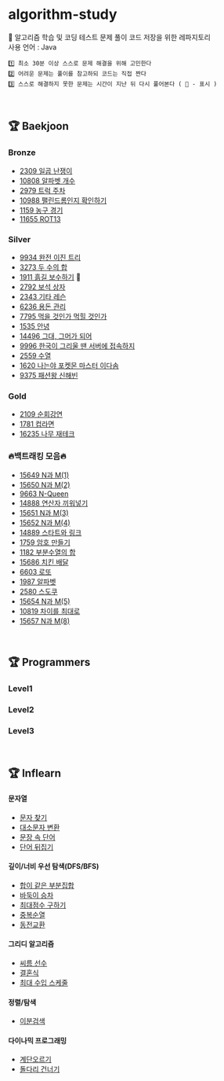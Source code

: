 # algorithm-study

🌼 알고리즘 학습 및 코딩 테스트 문제 풀이 코드 저장을 위한 레파지토리  
사용 언어 : Java

```
1️⃣ 최소 30분 이상 스스로 문제 해결을 위해 고민한다
2️⃣ 어려운 문제는 풀이를 참고하되 코드는 직접 짠다
3️⃣ 스스로 해결하지 못한 문제는 시간이 지난 뒤 다시 풀어본다 ( 🔨 - 표시 )
```

<br>

## 🏆 Baekjoon

### Bronze
- [2309 일곱 난쟁이](https://github.com/0seony/algorithm-study/blob/bc058f755a2ad2a6fdde8d4fe58814d04e91aeca/Baekjoon/2309.md)
- [10808 알파벳 개수](https://github.com/0seony/algorithm-study/blob/bc058f755a2ad2a6fdde8d4fe58814d04e91aeca/Baekjoon/10808.md)
- [2979 트럭 주차](https://github.com/0seony/algorithm-study/blob/024e023aac94b96da6bd71312872a267b16ae665/Baekjoon/2979.md)
- [10988 팰린드롬인지 확인하기](https://github.com/0seony/algorithm-study/blob/024e023aac94b96da6bd71312872a267b16ae665/Baekjoon/10988.md)
- [1159 농구 경기](https://github.com/0seony/algorithm-study/blob/024e023aac94b96da6bd71312872a267b16ae665/Baekjoon/1159.md)
- [11655 ROT13](https://github.com/0seony/algorithm-study/blob/024e023aac94b96da6bd71312872a267b16ae665/Baekjoon/11655.md)

### Silver

- [9934 완전 이진 트리](https://github.com/0seony/algorithm-study/blob/64a9fb1f9bdcc6180509e1bca5a3af012dc6da92/Baekjoon/9934.md)
- [3273 두 수의 합](https://github.com/0seony/algorithm-study/blob/64a9fb1f9bdcc6180509e1bca5a3af012dc6da92/Baekjoon/3273.md)
- [1911 흙길 보수하기](https://github.com/0seony/algorithm-study/blob/64a9fb1f9bdcc6180509e1bca5a3af012dc6da92/Baekjoon/1911.md) 🔨
- [2792 보석 상자](https://github.com/0seony/algorithm-study/blob/d40021a78705f154d76ea80113cf37a3451bfe25/Baekjoon/2792.md)
- [2343 기타 레슨](https://github.com/0seony/algorithm-study/blob/f5236bdfa21bfde6de00e616689a363f1339f159/Baekjoon/2343.md)
- [6236 용돈 관리](https://github.com/0seony/algorithm-study/blob/f5236bdfa21bfde6de00e616689a363f1339f159/Baekjoon/6236.md)
- [7795 먹을 것인가 먹힐 것인가](https://github.com/0seony/algorithm-study/blob/f5236bdfa21bfde6de00e616689a363f1339f159/Baekjoon/7795.md)
- [1535 안녕](https://github.com/0seony/algorithm-study/blob/f5236bdfa21bfde6de00e616689a363f1339f159/Baekjoon/1535.md)
- [14496 그대, 그머가 되어](https://github.com/0seony/algorithm-study/blob/4caeb61b2e6080e161870046318c3dbc4c3713c7/Baekjoon/14496.md)
- [9996 한국이 그리울 땐 서버에 접속하지](https://github.com/0seony/algorithm-study/blob/024e023aac94b96da6bd71312872a267b16ae665/Baekjoon/9996.md)
- [2559 수열](https://github.com/0seony/algorithm-study/blob/024e023aac94b96da6bd71312872a267b16ae665/Baekjoon/2559.md)
- [1620 나는야 포켓몬 마스터 이다솜](https://github.com/0seony/algorithm-study/blob/024e023aac94b96da6bd71312872a267b16ae665/Baekjoon/1620.md)
- [9375 패션왕 신해빈](https://github.com/0seony/algorithm-study/blob/024e023aac94b96da6bd71312872a267b16ae665/Baekjoon/9375.md)

### Gold

- [2109 순회강연](https://github.com/0seony/algorithm-study/blob/64a9fb1f9bdcc6180509e1bca5a3af012dc6da92/Baekjoon/2109.md)
- [1781 컵라면](https://github.com/0seony/algorithm-study/blob/d40021a78705f154d76ea80113cf37a3451bfe25/Baekjoon/1781.md)
- [16235 나무 재테크](https://github.com/0seony/algorithm-study/blob/4caeb61b2e6080e161870046318c3dbc4c3713c7/Baekjoon/16235.md)

### 🔥백트래킹 모음🔥

- [15649 N과 M(1)]()
- [15650 N과 M(2)]()
- [9663 N-Queen]()
- [14888 연산자 끼워넣기]()
- [15651 N과 M(3)]()
- [15652 N과 M(4)]()
- [14889 스타트와 링크]()
- [1759 암호 만들기]()
- [1182 부분수열의 합]()
- [15686 치킨 배달]()
- [6603 로또]()
- [1987 알파벳]()
- [2580 스도쿠]()
- [15654 N과 M(5)]()
- [10819 차이를 최대로]()
- [15657 N과 M(8)]()

<br>

## 🏆 Programmers

### Level1

### Level2

### Level3

<br>

## 🏆 Inflearn

#### 문자열

- [문자 찾기](https://github.com/0seony/algorithm-study/blob/f5236bdfa21bfde6de00e616689a363f1339f159/Inflearn/String/%EB%AC%B8%EC%9E%90%20%EC%B0%BE%EA%B8%B0.md)
- [대소문자 변환](https://github.com/0seony/algorithm-study/blob/f5236bdfa21bfde6de00e616689a363f1339f159/Inflearn/String/%EB%8C%80%EC%86%8C%EB%AC%B8%EC%9E%90%20%EB%B3%80%ED%99%98.md)
- [문장 속 단어](https://github.com/0seony/algorithm-study/blob/f5236bdfa21bfde6de00e616689a363f1339f159/Inflearn/String/%EB%AC%B8%EC%9E%A5%20%EC%86%8D%20%EB%8B%A8%EC%96%B4.md)
- [단어 뒤집기](https://github.com/0seony/algorithm-study/blob/f5236bdfa21bfde6de00e616689a363f1339f159/Inflearn/String/%EB%8B%A8%EC%96%B4%20%EB%92%A4%EC%A7%91%EA%B8%B0.md)

#### 깊이/너비 우선 탐색(DFS/BFS)

- [합이 같은 부분집합](https://github.com/0seony/algorithm-study/blob/d40021a78705f154d76ea80113cf37a3451bfe25/Inflearn/DFS&BFS/%ED%95%A9%EC%9D%B4%20%EA%B0%99%EC%9D%80%20%EB%B6%80%EB%B6%84%EC%A7%91%ED%95%A9.md)
- [바둑이 승차](https://github.com/0seony/algorithm-study/blob/230d06f2841a30c54cbb51fe89f25220f7446e36/Inflearn/DFS&BFS/%EB%B0%94%EB%91%91%EC%9D%B4%20%EC%8A%B9%EC%B0%A8.md)
- [최대점수 구하기](https://github.com/0seony/algorithm-study/blob/f5236bdfa21bfde6de00e616689a363f1339f159/Inflearn/DFS&BFS/%EC%B5%9C%EB%8C%80%EC%A0%90%EC%88%98%20%EA%B5%AC%ED%95%98%EA%B8%B0.md)
- [중복순열](https://github.com/0seony/algorithm-study/blob/f5236bdfa21bfde6de00e616689a363f1339f159/Inflearn/DFS&BFS/%EC%A4%91%EB%B3%B5%EC%88%9C%EC%97%B4.md)
- [동전교환](https://github.com/0seony/algorithm-study/blob/4caeb61b2e6080e161870046318c3dbc4c3713c7/Inflearn/DFS&BFS/%EB%8F%99%EC%A0%84%EA%B5%90%ED%99%98.md)

#### 그리디 알고리즘

- [씨름 선수](https://github.com/0seony/algorithm-study/blob/64a9fb1f9bdcc6180509e1bca5a3af012dc6da92/Inflearn/Greedy/%EC%94%A8%EB%A6%84%20%EC%84%A0%EC%88%98.md)
- [결혼식](https://github.com/0seony/algorithm-study/blob/64a9fb1f9bdcc6180509e1bca5a3af012dc6da92/Inflearn/Greedy/%EA%B2%B0%ED%98%BC%EC%8B%9D.md)
- [최대 수입 스케줄](https://github.com/0seony/algorithm-study/blob/64a9fb1f9bdcc6180509e1bca5a3af012dc6da92/Inflearn/Greedy/%EC%B5%9C%EB%8C%80%20%EC%88%98%EC%9E%85%20%EC%8A%A4%EC%BC%80%EC%A4%84.md)

#### 정렬/탐색

- [이분검색](https://github.com/0seony/algorithm-study/blob/d40021a78705f154d76ea80113cf37a3451bfe25/Inflearn/Sorting%20and%20Searching/%EC%9D%B4%EB%B6%84%EA%B2%80%EC%83%89.md)

#### 다이나믹 프로그래밍

- [계단오르기](https://github.com/0seony/algorithm-study/blob/f5236bdfa21bfde6de00e616689a363f1339f159/Inflearn/Dynamic%20programming/%EA%B3%84%EB%8B%A8%EC%98%A4%EB%A5%B4%EA%B8%B0.md)
- [돌다리 건너기](https://github.com/0seony/algorithm-study/blob/4caeb61b2e6080e161870046318c3dbc4c3713c7/Inflearn/Dynamic%20programming/%EB%8F%8C%EB%8B%A4%EB%A6%AC%20%EA%B1%B4%EB%84%88%EA%B8%B0.md)
